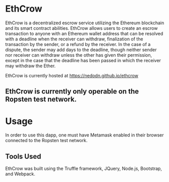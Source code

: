 # EthCrow
EthCrow is a decentralized escrow service utilizing the Ethereum blockchain and its smart contract abilities. EthCrow allows users to create an escrow transaction to anyone with an Ethereum wallet address that can be resolved with a deadline when the receiver can withdraw, finalization of the transaction by the sender, or a refund by the receiver. In the case of a dispute, the sender may add days to the deadline, though neither sender nor receiver can withdraw unless the other has given their permission, except in the case that the deadline has been passed in which the receiver may withdraw the Ether.

EthCrow is currently hosted at https://nedodn.github.io/ethcrow

## EthCrow is currently only operable on the Ropsten test network.

# Usage
In order to use this dapp, one must have Metamask enabled in their browser connected to the Ropsten test network.

## Tools Used
EthCrow was built using the Truffle framework, JQuery, Node.js, Bootstrap, and Webpack.
